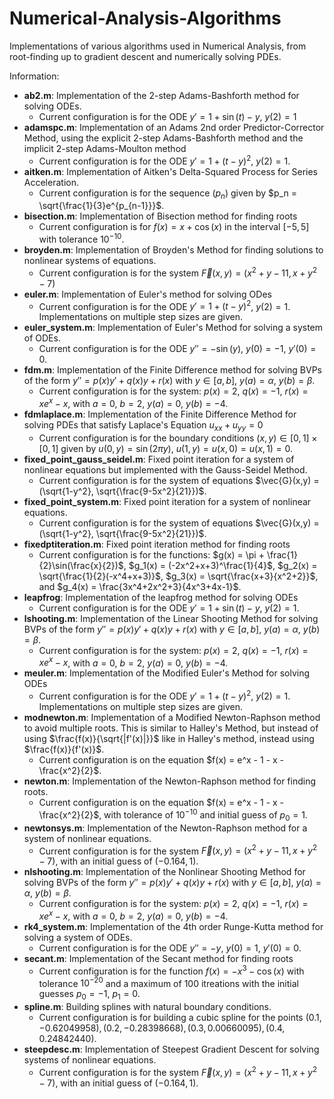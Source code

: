 # Numerical-Analysis-Algorithms
Implementations of various algorithms used in Numerical Analysis, from root-finding up to gradient descent and numerically solving PDEs.

Information:

- **ab2.m**: Implementation of the 2-step Adams-Bashforth method for solving ODEs.
  - Current configuration is for the ODE $y' = 1 + \sin(t)-y$, $y(2)=1$
- **adamspc.m**: Implementation of an Adams 2nd order Predictor-Corrector Method, using the explicit 2-step Adams-Bashforth method and the implicit 2-step Adams-Moulton method
  - Current configuration is for the ODE $y' = 1 + (t-y)^2$, $y(2) = 1$.
- **aitken.m**: Implementation of Aitken's Delta-Squared Process for Series Acceleration.
  - Current configuration is for the sequence $\left(p_n\right)$ given by $p_n = \sqrt{\frac{1}{3}e^{p_{n-1}}}$.
- **bisection.m**: Implementation of Bisection method for finding roots
  - Current configuration is for $f(x) = x + \cos(x)$ in the interval $[-5,5]$ with tolerance $10^{-10}$.
- **broyden.m**: Implementation of Broyden's Method for finding solutions to nonlinear systems of equations.  
  - Current configuration is for the system $\vec{F}(x,y) = (x^2 + y - 11, x + y^2 - 7)$
- **euler.m**: Implementation of Euler's method for solving ODes
  - Current configuration is for the ODE $y' = 1 + (t-y)^2$, $y(2) = 1$. Implementations on multiple step sizes are given.
- **euler_system.m**: Implementation of Euler's Method for solving a system of ODEs.
  - Current configuration is for the ODE $y'' = -\sin(y)$, $y(0) = -1$, $y'(0) = 0$.
- **fdm.m**: Implementation of the Finite Difference method for solving BVPs of the form $y'' = p(x)y' + q(x)y + r(x)$ with $y\in [a,b]$, $y(a) = \alpha$, $y(b) = \beta$.
  - Current configuration is for the system: $p(x) = 2$, $q(x) = -1$, $r(x) = xe^x - x$, with $a = 0$, $b = 2$, $y(a) = 0$, $y(b) = -4$.
- **fdmlaplace.m**: Implementation of the Finite Difference Method for solving PDEs that satisfy Laplace's Equation $u_{xx} + u_{yy} = 0$
  - Current configuration is for the boundary conditions $(x,y)\in [0,1]\times[0,1]$ given by $u(0,y) = \sin(2\pi y)$, $u(1,y) = u(x,0) = u(x,1) = 0$.
- **fixed_point_gauss_seidel.m**: Fixed point iteration for a system of nonlinear equations but implemented with the Gauss-Seidel Method.
  - Current configuration is for the system of equations $\vec{G}(x,y) = (\sqrt{1-y^2}, \sqrt{\frac{9-5x^2}{21}})$.
- **fixed_point_system.m**: Fixed point iteration for a system of nonlinear equations.
  - Current configuration is for the system of equations $\vec{G}(x,y) = (\sqrt{1-y^2}, \sqrt{\frac{9-5x^2}{21}})$.
- **fixedptiteration.m**: Fixed point iteration method for finding roots
  - Current configuration is for the functions: $g(x) = \pi + \frac{1}{2}\sin(\frac{x}{2})$, $g_1(x) = (-2x^2+x+3)^\frac{1}{4}$, $g_2(x) = \sqrt{\frac{1}{2}(-x^4+x+3)}$, $g_3(x) = \sqrt{\frac{x+3}{x^2+2}}$, and $g_4(x) = \frac{3x^4+2x^2+3}{4x^3+4x-1}$.
- **leapfrog**: Implementation of the leapfrog method for solving ODEs
  - Current configuration is for the ODE $y' = 1 + \sin(t)-y$, $y(2)=1$.
- **lshooting.m**: Implementation of the Linear Shooting Method for solving BVPs of the form $y'' = p(x)y' + q(x)y + r(x)$ with $y\in [a,b]$, $y(a) = \alpha$, $y(b) = \beta$.
  - Current configuration is for the system: $p(x) = 2$, $q(x) = -1$, $r(x) = xe^x - x$, with $a = 0$, $b = 2$, $y(a) = 0$, $y(b) = -4$.
- **meuler.m**: Implementation of the Modified Euler's Method for solving ODEs
  - Current configuration is for the ODE $y' = 1 + (t-y)^2$, $y(2) = 1$. Implementations on multiple step sizes are given.
- **modnewton.m**: Implementation of a Modified Newton-Raphson method to avoid multiple roots. This is similar to Halley's Method, but instead of using $\frac{f(x)}{\sqrt{|f'(x)|}}$ like in Halley's method, instead using $\frac{f(x)}{f'(x)}$.
  - Current configuration is on the equation $f(x) = e^x - 1 - x - \frac{x^2}{2}$. 
- **newton.m**: Implementation of the Newton-Raphson method for finding roots.
  - Current configuration is on the equation $f(x) = e^x - 1 - x - \frac{x^2}{2}$, with tolerance of $10^{-10}$ and initial guess of $p_0 = 1$.
- **newtonsys.m**: Implementation of the Newton-Raphson method for a system of nonlinear equations.
  - Current configuration is for the system $\vec{F}(x,y) = (x^2 + y - 11, x + y^2 - 7)$, with an initial guess of $(-0.164, 1)$.
- **nlshooting.m**: Implementation of the Nonlinear Shooting Method for solving BVPs of the form $y'' = p(x)y' + q(x)y + r(x)$ with $y\in [a,b]$, $y(a) = \alpha$, $y(b) = \beta$.
  - Current configuration is for the system: $p(x) = 2$, $q(x) = -1$, $r(x) = xe^x - x$, with $a = 0$, $b = 2$, $y(a) = 0$, $y(b) = -4$.
- **rk4_system.m**: Implementation of the 4th order Runge-Kutta method for solving a system of ODEs.
  - Current configuration is for the ODE $y'' = -y$, $y(0) = 1$, $y'(0) = 0$.
- **secant.m**: Implementation of the Secant method for finding roots
  - Current configuration is for the function $f(x) = -x^3-\cos(x)$ with tolerance $10^{-20}$ and a maximum of $100$ itreations with the initial guesses $p_0 =-1$, $p_1 = 0$. 
- **spline.m**: Building splines with natural boundary conditions.
  - Current configuration is for building a cubic spline for the points $(0.1, -0.62049958), (0.2,-0.28398668), (0.3, 0.00660095), (0.4,0.24842440)$.
- **steepdesc.m**: Implementation of Steepest Gradient Descent for solving systems of nonlinear equations.
  - Current configuration is for the system $\vec{F}(x,y) = (x^2 + y - 11, x + y^2 - 7)$, with an initial guess of $(-0.164, 1)$.
